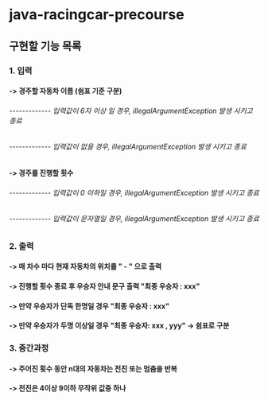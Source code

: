 # java-racingcar-precourse

## 구현할 기능 목록

### 1. 입력
####    -> 경주할 자동차 이름 (쉼표 기준 구분) 
###### ------------- 입력값이 6자 이상 일 경우, illegalArgumentException 발생 시키고 종료
###### ------------- 입력값이 없을 경우, illegalArgumentException 발생 시키고 종료
####    -> 경주를 진행할 횟수 
###### ------------- 입력값이 0 이하일 경우, illegalArgumentException 발생 시키고 종료
###### ------------- 입력값이 문자열일 경우, illegalArgumentException 발생 시키고 종료


### 2. 출력
#### -> 매 차수 마다 현재 자동차의 위치를 " - " 으로 출력
#### -> 진행할 횟수 종료 후 우승자 안내 문구 출력 "최종 우승자 : xxx"
#### -> 만약 우승자가 단독 한명일 경우 "최종 우승자 : xxx"
#### -> 만약 우승자가 두명 이상일 경우 "최종 우승자: xxx , yyy" -> 쉼표로 구분


### 3. 중간과정
#### -> 주어진 횟수 동안 n대의 자동차는 전진 또는 멈춤을 반복
#### -> 전진은 4이상 9이하 무작위 값중 하나